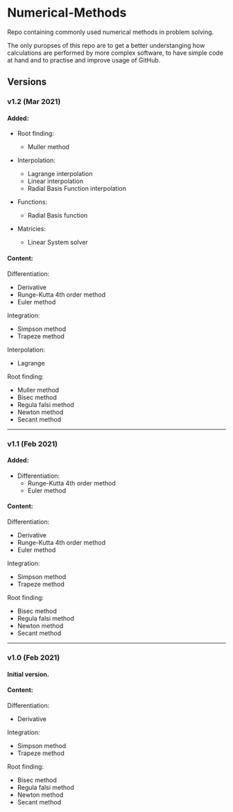 # Numerical-Methods
Repo containing commonly used numerical methods in problem solving.

The only puropses of this repo are to get a better understanging how calculations are performed by more complex software, to have simple code at hand and to practise and improve usage of GitHub.

## Versions

### v1.2 (Mar 2021)

#### Added: 
- Root finding:
    - Muller method

- Interpolation:
    - Lagrange interpolation
    - Linear interpolation
    - Radial Basis Function interpolation

- Functions:
    - Radial Basis function

- Matricies:
    - Linear System solver

#### Content:

Differentiation:
- Derivative 
- Runge-Kutta 4th order method
- Euler method

Integration:
- Simpson method
- Trapeze method

Interpolation:
- Lagrange

Root finding:
- Muller method
- Bisec method
- Regula falsi method
- Newton method
- Secant method

---

### v1.1 (Feb 2021)

#### Added:
- Differentiation:
    - Runge-Kutta 4th order method
    - Euler method

#### Content:

Differentiation:
- Derivative 
- Runge-Kutta 4th order method
- Euler method

Integration:
- Simpson method
- Trapeze method

Root finding:
- Bisec method
- Regula falsi method
- Newton method
- Secant method

---

### v1.0 (Feb 2021)
#### Initial version.

#### Content:

Differentiation:
- Derivative 

Integration:
- Simpson method
- Trapeze method

Root finding:
- Bisec method
- Regula falsi method
- Newton method
- Secant method